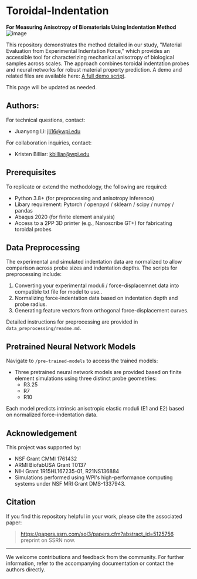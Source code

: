 # Toroidal-Indentation
**For Measuring Anisotropy of Biomaterials Using Indentation Method**
![image](https://github.com/user-attachments/assets/e931047a-43ad-4b88-bf46-e93058047b5d)

This repository demonstrates the method detailed in our study, "Material Evaluation from Experimental Indentation Force," which provides an accessible tool for characterizing mechanical anisotropy of biological samples across scales. The approach combines toroidal indentation probes and neural networks for robust material property prediction. A demo and related files are available here: [A full demo script](https://github.com/BilliarsLab/Toroidal-Indentation/blob/main/Material-evaluation-example/Material_evaluation_R10.py).

This page will be updated as needed.

## Authors:
For technical questions, contact:
- Juanyong Li: [jli16@wpi.edu](mailto:jli16@wpi.edu)

For collaboration inquiries, contact:
- Kristen Billiar: [kbilliar@wpi.edu](mailto:kbilliar@wpi.edu)

## Prerequisites
To replicate or extend the methodology, the following are required:
- Python 3.8+ (for preprocessing and anisotropy inference)
- Libary requirement: Pytorch / openpyxl / sklearn / scipy / numpy / pandas 
- Abaqus 2020 (for finite element analysis)
- Access to a 2PP 3D printer (e.g., Nanoscribe GT+) for fabricating toroidal probes

## Data Preprocessing
The experimental and simulated indentation data are normalized to allow comparison across probe sizes and indentation depths. The scripts for preprocessing include:
1. Converting your experimental moduli / force-displacemnet data into compatible txt file for model to use..
2. Normalizing force-indentation data based on indentation depth and probe radius.
3. Generating feature vectors from orthogonal force-displacement curves.

Detailed instructions for preprocessing are provided in `data_preprocessing/readme.md`.

## Pretrained Neural Network Models
Navigate to `/pre-trained-models` to access the trained models:
- Three pretrained neural network models are provided based on finite element simulations using three distinct probe geometries:
  - R3.25
  - R7
  - R10

Each model predicts intrinsic anisotropic elastic moduli (E1 and E2) based on normalized force-indentation data.

## Acknowledgement
This project was supported by:
- NSF Grant CMMI 1761432
- ARMI BiofabUSA Grant T0137
- NIH Grant 1R15HL167235-01, R21NS136884
- Simulations performed using WPI's high-performance computing systems under NSF MRI Grant DMS-1337943.

## Citation
If you find this repository helpful in your work, please cite the associated paper:
> https://papers.ssrn.com/sol3/papers.cfm?abstract_id=5125756 preprint on SSRN now.

---

We welcome contributions and feedback from the community. For further information, refer to the accompanying documentation or contact the authors directly.
